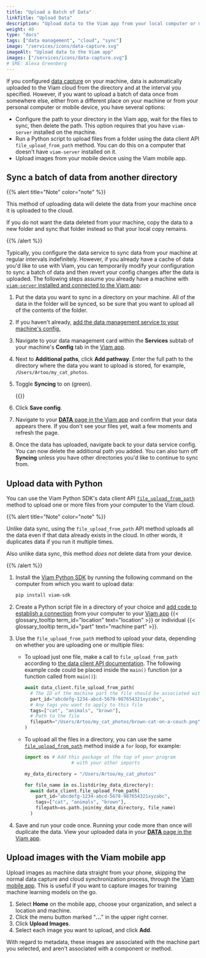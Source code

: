 ```yaml
---
title: "Upload a Batch of Data"
linkTitle: "Upload Data"
description: "Upload data to the Viam app from your local computer or mobile device using the data client API, Viam CLI, or Viam mobile app."
weight: 40
type: "docs"
tags: ["data management", "cloud", "sync"]
image: "/services/icons/data-capture.svg"
imageAlt: "Upload data to the Viam app"
images: ["/services/icons/data-capture.svg"]
# SME: Alexa Greenberg
---
```


If you configured [data capture](/data/capture/) on your machine, data is automatically uploaded to the Viam cloud from the directory and at the interval you specified.
However, if you want to upload a batch of data once from somewhere else, either from a different place on your machine or from your personal computer or mobile device, you have several options:

- Configure the path to your directory in the Viam app, wait for the files to sync, then delete the path.
  This option requires that you have `viam-server` installed on the machine.
- Run a Python script to upload files from a folder using the data client API `file_upload_from_path` method.
  You can do this on a computer that doesn't have `viam-server` installed on it.
- Upload images from your mobile device using the Viam mobile app.

## Sync a batch of data from another directory

{{% alert title="Note" color="note" %}}

This method of uploading data will delete the data from your machine once it is uploaded to the cloud.

If you do not want the data deleted from your machine, copy the data to a new folder and sync that folder instead so that your local copy remains.

{{% /alert %}}

Typically, you configure the data service to sync data from your machine at regular intervals indefinitely.
However, if you already have a cache of data you'd like to use with Viam, you can temporarily modify your configuration to sync a batch of data and then revert your config changes after the data is uploaded.
The following steps assume you already have a machine with [`viam-server` installed and connected to the Viam app](/get-started/installation/):

1. Put the data you want to sync in a directory on your machine.
   All of the data in the folder will be synced, so be sure that you want to upload all of the contents of the folder.
2. If you haven't already, [add the data management service to your machine's config.](/data/capture/#add-the-data-management-service)
3. Navigate to your data management card within the **Services** subtab of your machine's **Config** tab in the [Viam app](https://app.viam.com).
4. Next to **Additional paths**, click **Add pathway**.
   Enter the full path to the directory where the data you want to upload is stored, for example, `/Users/Artoo/my_cat_photos`.
5. Toggle **Syncing** to on (green).

   {{<imgproc src="/data/data-sync-temp.png" resize="x1100" declaredimensions=true alt="Data service configured in the Viam app as described." >}}

6. Click **Save config**.
7. Navigate to your [**DATA** page in the Viam app](https://app.viam.com/data/view) and confirm that your data appears there.
   If you don't see your files yet, wait a few moments and refresh the page.
8. Once the data has uploaded, navigate back to your data service config.
   You can now delete the additional path you added.
   You can also turn off **Syncing** unless you have other directories you'd like to continue to sync from.

## Upload data with Python

You can use the Viam Python SDK's data client API [`file_upload_from_path`](/build/program/apis/data-client/#fileuploadfrompath) method to upload one or more files from your computer to the Viam cloud.

{{% alert title="Note" color="note" %}}

Unlike data sync, using the `file_upload_from_path` API method uploads all the data even if that data already exists in the cloud.
In other words, it duplicates data if you run it multiple times.

Also unlike data sync, this method _does not_ delete data from your device.

{{% /alert %}}

1. Install the [Viam Python SDK](https://python.viam.dev/) by running the following command on the computer from which you want to upload data:

   ```sh {class="command-line" data-prompt="$"}
   pip install viam-sdk
   ```

2. Create a Python script file in a directory of your choice and [add code to establish a connection](/build/program/apis/data-client/#establish-a-connection) from your computer to your [Viam app](https://app.viam.com) {{< glossary_tooltip term_id="location" text="location" >}} or individual {{< glossary_tooltip term_id="part" text="machine part" >}}.

3. Use the `file_upload_from_path` method to upload your data, depending on whether you are uploading one or multiple files:

   - To upload just one file, make a call to `file_upload_from_path` according to [the data client API documentation](/build/program/apis/data-client/#fileuploadfrompath).
     The following example code could be placed inside the `main()` function (or a function called from `main()`):

     ```python {class="line-numbers linkable-line-numbers"}
     await data_client.file_upload_from_path(
       # The ID of the machine part the file should be associated with
       part_id="abcdefg-1234-abcd-5678-987654321xyzabc",
       # Any tags you want to apply to this file
       tags=["cat", "animals", "brown"],
       # Path to the file
       filepath="/Users/Artoo/my_cat_photos/brown-cat-on-a-couch.png"
     )
     ```

   - To upload all the files in a directory, you can use the same [`file_upload_from_path`](/build/program/apis/data-client/#fileuploadfrompath) method inside a `for` loop, for example:

     ```python {class="line-numbers linkable-line-numbers"}
     import os # Add this package at the top of your program
                      # with your other imports

     my_data_directory = "/Users/Artoo/my_cat_photos"

     for file_name in os.listdir(my_data_directory):
       await data_client.file_upload_from_path(
         part_id="abcdefg-1234-abcd-5678-987654321xyzabc",
         tags=["cat", "animals", "brown"],
         filepath=os.path.join(my_data_directory, file_name)
       )
     ```

4. Save and run your code once.
   Running your code more than once will duplicate the data.
   View your uploaded data in your [**DATA** page in the Viam app](https://app.viam.com/data/view).

## Upload images with the Viam mobile app

Upload images as machine data straight from your phone, skipping the normal data capture and cloud synchronization process, through the [Viam mobile app](/fleet/#the-viam-mobile-app).
This is useful if you want to capture images for training machine learning models on the go.

1. Select **Home** on the mobile app, choose your organization, and select a location and machine.
2. Click the menu button marked "**...**" in the upper right corner.
3. Click **Upload Images**.
4. Select each image you want to upload, and click **Add**.

With regard to metadata, these images are associated with the machine part you selected, and aren't associated with a component or method.
